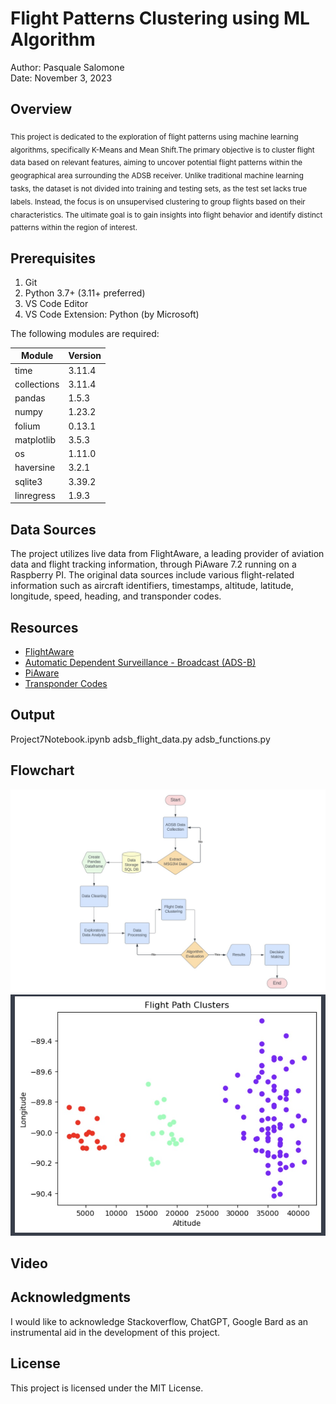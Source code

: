 # Flight Patterns Clustering using ML Algorithm

Author: Pasquale Salomone
<br>
Date: November 3, 2023

## Overview

<sub>This project is dedicated to the exploration of flight patterns using machine learning algorithms, specifically K-Means and Mean Shift.The primary objective is to cluster flight data based on relevant features, aiming to uncover potential flight patterns within the geographical area surrounding the ADSB receiver. Unlike traditional machine learning tasks, the dataset is not divided into training and testing sets, as the test set lacks true labels. Instead, the focus is on unsupervised clustering to group flights based on their characteristics. The ultimate goal is to gain insights into flight behavior and identify distinct patterns within the region of interest. </sub>



## Prerequisites

1. Git
1. Python 3.7+ (3.11+ preferred)
1. VS Code Editor
1. VS Code Extension: Python (by Microsoft)

The following modules are required: 

| Module          | Version  |
|-----------------|----------|
| time            | 3.11.4   |
| collections     | 3.11.4   |
| pandas          | 1.5.3    |
| numpy           | 1.23.2   |
| folium          | 0.13.1   |
| matplotlib      | 3.5.3    |
| os              | 1.11.0   |
| haversine       | 3.2.1    |
| sqlite3         | 3.39.2   |
| linregress      | 1.9.3    |

## Data Sources

The project utilizes live data from FlightAware, a leading provider of aviation data and flight tracking information, through PiAware 7.2 running on a Raspberry PI. The original data sources include various flight-related information such as aircraft identifiers, timestamps, altitude, latitude, longitude, speed, heading, and transponder codes.

## Resources

- [FlightAware](https://www.flightaware.com/)
- [Automatic Dependent Surveillance - Broadcast (ADS-B)](https://www.faa.gov/about/office_org/headquarters_offices/avs/offices/afx/afs/afs400/afs410/ads-b)
- [PiAware](https://blog.flightaware.com/piaware-7-release#:~:text=PiAware%207%20has%20several%20new,(SD%20Card%20Image%20only).)
- [Transponder Codes](https://code7700.com/transponder.htm)


## Output
Project7Notebook.ipynb
adsb_flight_data.py
adsb_functions.py


## Flowchart

![Flowchart](flow.jpg)
![Clusters](initial_clusters.jpg)
## Video




## Acknowledgments

I would like to acknowledge Stackoverflow, ChatGPT, Google Bard as an instrumental aid in the development of this project.

## License

This project is licensed under the MIT License.


